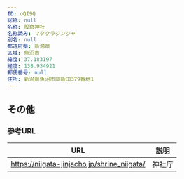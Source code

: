 ```yaml
---
ID: oQI9Q
総称: null
名称: 股倉神社
名称読み: マタクラジンジャ
別名: null
都道府県: 新潟県
区域: 魚沼市
緯度: 37.183197
経度: 138.934921
郵便番号: null
住所: 新潟県魚沼市岡新田379番地1
---
```


## その他

### 参考URL

| URL                                         | 説明   |
| ------------------------------------------- | ------ |
| https://niigata-jinjacho.jp/shrine_niigata/ | 神社庁 |
